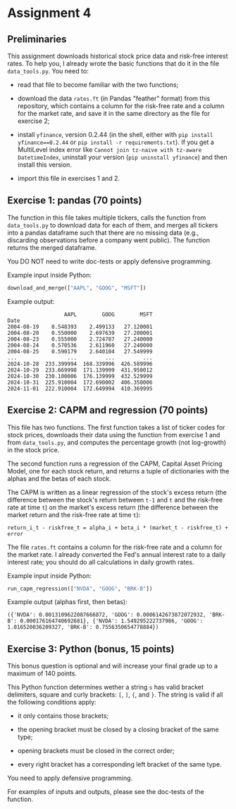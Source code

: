 # Assignment 4

## Preliminaries

This assignment downloads historical stock price data and risk-free interest rates. To help you, I already wrote the basic functions that do it in the file `data_tools.py`. You need to:

- read that file to become familiar with the two functions;

- download the data `rates.ft` (in Pandas "feather" format) from this repository, which contains a column for the risk-free rate and a column for the market rate, and save it in the same directory as the file for exercise 2;

- install `yfinance`, version 0.2.44 (in the shell, either with `pip install yfinance==0.2.44` or `pip install -r requirements.txt`). If you get a MultiLevel index error like `Cannot join tz-naive with tz-aware DatetimeIndex`, uninstall your version (`pip uninstall yfinance`) and then install this version.

- import this file in exercises 1 and 2.

## Exercise 1: pandas (70 points)

The function in this file takes multiple tickers, calls the function from `data_tools.py` to download data for each of them, and merges all tickers into a pandas dataframe such that there are no missing data (e.g., discarding observations before a company went public). The function returns the merged dataframe.

You DO NOT need to write doc-tests or apply defensive programming.

Example input inside Python:

``` python
download_and_merge(["AAPL", "GOOG", "MSFT"])
```

Example output:

```
                  AAPL        GOOG        MSFT
Date                                          
2004-08-19    0.548393    2.499133   27.120001
2004-08-20    0.550000    2.697639   27.200001
2004-08-23    0.555000    2.724787   27.240000
2004-08-24    0.570536    2.611960   27.240000
2004-08-25    0.590179    2.640104   27.549999
...                ...         ...         ...
2024-10-28  233.399994  168.339996  426.589996
2024-10-29  233.669998  171.139999  431.950012
2024-10-30  230.100006  176.139999  432.529999
2024-10-31  225.910004  172.690002  406.350006
2024-11-01  222.910004  172.649994  410.369995
```

## Exercise 2: CAPM and regression (70 points)

This file has two functions. The first function takes a list of ticker codes for stock prices, downloads their data using the function from exercise 1 and from `data_tools.py`, and computes the percentage growth (not log-growth) in the stock price.

The second function runs a regression of the CAPM, Capital Asset Pricing Model, one for each stock return, and returns a tuple of dictionaries with the alphas and the betas of each stock.

The CAPM is written as a linear regression of the stock's excess return (the difference between the stock's return between `t-1` and `t` and the risk-free rate at time `t`) on the market's excess return (the difference between the market return and the risk-free rate at time `t`):

```
return_i_t - riskfree_t = alpha_i + beta_i * (market_t - riskfree_t) + error
```

The file `rates.ft` contains a column for the risk-free rate and a column for the market rate. I already converted the Fed's annual interest rate to a daily interest rate; you should do all calculations in daily growth rates.

Example input inside Python:

``` python
run_capm_regression(["NVDA", "GOOG", "BRK-B"])
```

Example output (alphas first, then betas):

```
({'NVDA': 0.0013109622087666872, 'GOOG': 0.0006142673872072932, 'BRK-B': 0.000176164740692681}, {'NVDA': 1.549295222737986, 'GOOG': 1.016520036209327, 'BRK-B': 0.7556350654778884})
```

## Exercise 3: Python (bonus, 15 points)

This bonus question is optional and will increase your final grade up to a maximum of 140 points.

This Python function determines wether a string `s` has valid bracket delimiters, square and curly brackets: `[`, `]`, `{`, and `}`. The string is valid if all the following conditions apply:

- it only contains those brackets;

- the opening bracket must be closed by a closing bracket of the same type;

- opening brackets must be closed in the correct order;

- every right bracket has a corresponding left bracket of the same type.

You need to apply defensive programming.

For examples of inputs and outputs, please see the doc-tests of the function.
